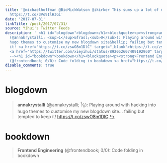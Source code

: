 ```yaml
---
title: '@michaelhoffman @BioMickWatson @ikirker This sums up a lot of my feelings
  https://t.co/3Vo9IlH3Gi'
date: '2017-07-31'
linkTitle: /post/2017/07/31/
source: Yihui's Twitter Feeds
description: ' <h1 id="blogdown">blogdown</h1><blockquote><p><strong>annakrystalli</strong>
  (@annakrystalli; <sup>1</sup>&frasl;<sub>0</sub>): Playing around with hacking into
  hugo themes to customise my new blogdown site&hellip; failing but tempted to keep
  it! <a href="https://t.co/zswO8m1DlC" target="_blank">https://t.co/zswO8m1DlC</a>
  <a href="https://twitter.com/xieyihui/status/892052607409192960" target="_blank">&#8618;</a></p></blockquote><!--
  --><h1 id="bookdown">bookdown</h1><blockquote><p><strong>Frontend Engineering</strong>
  (@frontendbook; 0/0): Code folding in bookdown <a href="https://t.co/oGIJ ...'
disable_comments: true
---
```

 <h1 id="blogdown">blogdown</h1><blockquote><p><strong>annakrystalli</strong> (@annakrystalli; <sup>1</sup>&frasl;<sub>0</sub>): Playing around with hacking into hugo themes to customise my new blogdown site&hellip; failing but tempted to keep it! <a href="https://t.co/zswO8m1DlC" target="_blank">https://t.co/zswO8m1DlC</a> <a href="https://twitter.com/xieyihui/status/892052607409192960" target="_blank">&#8618;</a></p></blockquote><!-- --><h1 id="bookdown">bookdown</h1><blockquote><p><strong>Frontend Engineering</strong> (@frontendbook; 0/0): Code folding in bookdown <a href="https://t.co/oGIJ ...